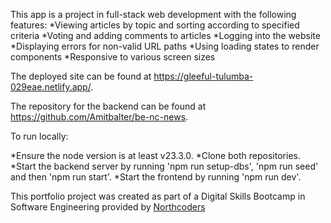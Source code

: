This app is a project in full-stack web development with the following features:
*Viewing articles by topic and sorting according to specified criteria
*Voting and adding comments to articles
*Logging into the website
*Displaying errors for non-valid URL paths
*Using loading states to render components
*Responsive to various screen sizes

The deployed site can be found at https://gleeful-tulumba-029eae.netlify.app/.

The repository for the backend can be found at https://github.com/Amitbalter/be-nc-news.

To run locally:

*Ensure the node version is at least v23.3.0.
*Clone both repositories.
*Start the backend server by running 'npm run setup-dbs', 'npm run seed' and then 'npm run start'.
*Start the frontend by running 'npm run dev'.

This portfolio project was created as part of a Digital Skills Bootcamp in Software Engineering provided by [Northcoders](https://northcoders.com/)
